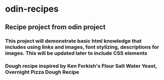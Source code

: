 # odin-recipes

## Recipe project from odin project

### This project will demonstrate basic html knowledge that includes using links and images, font stylizing, descriptions for images. This will be updated later to include CSS elements

### Dough recipe inspired by Ken Forkish's Flour Salt Water Yeast, Overnight Pizza Dough Recipe

